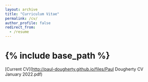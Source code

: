 ```yaml
---
layout: archive
title: "Curriculum Vitae"
permalink: /cv/
author_profile: false
redirect_from:
  - /resume
---
```


# {% include base_path %}

[Current CV](http://paul-dougherty.github.io/files/Paul Dougherty CV January 2022.pdf)

